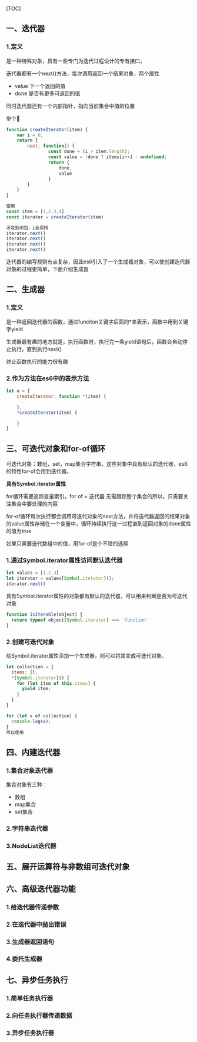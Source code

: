 [TOC]

## 一、迭代器

### 1.定义

是一种特殊对象，具有一些专门为迭代过程设计的专有接口，

迭代器都有一个next()方法，每次调用返回一个结果对象，两个属性

* value 下一个返回的值
* done 是否有更多可返回的值

同时迭代器还有一个内部指针，指向当前集合中值的位置

举个🌰

```javascript
function createIterator(item) {
	var i = 0;
	return {
		next: function() {
				const done = (i > item.length);
				const value = !done ? items[i++] : undefined;
				return {
              		done,
              		value
				}
		}
	}
}

使用
const item = [1,2,3,4]
const iterator = createIterator(item)

涉及到闭包，i会保持
iterator.next() 
iterator.next() 
iterator.next()
iterator.next()
```

迭代器的编写规则有点复杂，因此es6引入了一个生成器对象，可以使创建迭代器对象的过程更简单，下面介绍生成器

## 二、生成器

### 1.定义

是一种返回迭代器的函数，通过funciton关键字后面的*来表示，函数中用到关键字yield

生成器最有趣的地方就是，执行函数时，执行完一条yield语句后，函数会自动停止执行，直到执行next()

终止函数执行的能力很有趣

### 2.作为方法在es6中的表示方法

```javascript
let o = {
	createIterator: function *(item) {

	},
  	*createIterator(item) {

	}
}
```

## 三、可迭代对象和for-of循环

可迭代对象：数组，set，map集合字符串，这些对象中具有默认的迭代器，es6的特性for-of会用到迭代器。

**具有Symbol.iterator属性**

for循环需要追踪变量索引，for of + 迭代器 无需跟踪整个集合的所以，只需要关注集合中要处理的内容

for-of循环每次执行都会调用可迭代对象的next方法，并将迭代器返回的结果对象的value属性存储在一个变量中，循环持续执行这一过程直到返回对象的done属性的值为true

如果只需要迭代数组中的值，用for-of是个不错的选择

### 1.通过Symbol.iterator属性访问默认迭代器

```javascript
let values = [1.2.3]
let iterator = values[Symbol.itetator]();
iterator.next()
```

具有Symbol.iterator属性的对象都有默认的迭代器，可以用来判断是否为可迭代对象

```javascript
function isIterable(object) {
  return typeof object[Symbol.iterator] === 'function'
}
```

### 2.创建可迭代对象

给Symbol.iterator属性添加一个生成器，则可以将其变成可迭代对象。

```javascript
let	collection = {
  items: [],
  *[Symbol.iterator]() {
    for (let item of this.items) {
      yield item;
    }
  }
}

for (let x of collection) {
  console.log(x);
}
可以使用
```

## 四、内建迭代器

### 1.集合对象迭代器

集合对象有三种：

* 数组
* map集合
* set集合



### 2.字符串迭代器

### 3.NodeList迭代器

## 五、展开运算符与非数组可迭代对象

## 六、高级迭代器功能

### 1.给迭代器传递参数

### 2.在迭代器中抛出错误

### 3.生成器返回语句

### 4.委托生成器

## 七、异步任务执行

### 1.简单任务执行器

### 2.向任务执行器传递数据

### 3.异步任务执行器

